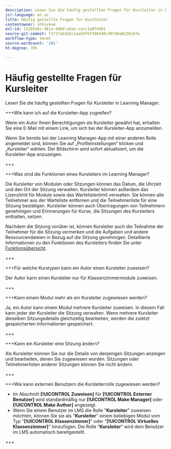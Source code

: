 ```yaml
---
description: Lesen Sie die häufig gestellten Fragen für Kursleiter in Learning Manager.
jcr-language: en_us
title: Häufig gestellte Fragen für Kursleiter
contentowner: shhivkum
exl-id: 1120516c-461a-498d-a5ae-cacc1e87e081
source-git-commit: f171fab1b5c1aa56f6f398430c49740a0239c6fe
workflow-type: tm+mt
source-wordcount: '381'
ht-degree: 70%

---
```


# Häufig gestellte Fragen für Kursleiter

Lesen Sie die häufig gestellten Fragen für Kursleiter in Learning Manager.

+++Wie kann ich auf die Kursleiter-App zugreifen?

Wenn ein Autor Ihnen Berechtigungen als Kursleiter gewährt hat, erhalten Sie eine E-Mail mit einem Link, um sich bei der Kursleiter-App anzumelden.

Wenn Sie bereits bei der Learning Manager-App mit einer anderen Rolle angemeldet sind, können Sie auf „Profileinstellungen“ klicken und „Kursleiter“ wählen. Der Bildschirm wird sofort aktualisiert, um die Kursleiter-App anzuzeigen.

+++

+++Was sind die Funktionen eines Kursleiters im Learning Manager?

Die Kursleiter von Modulen oder Sitzungen können das Datum, die Uhrzeit und den Ort der Sitzung verwalten. Kursleiter können außerdem das Lizenzlimit für Module sowie das Wartelistenlimit verwalten. Sie können alle Teilnehmer aus der Warteliste entfernen und die Teilnehmerliste für eine Sitzung bestätigen. Kursleiter können auch Übertragungen von Teilnehmern genehmigen und Erinnerungen für Kurse, die Sitzungen des Kursleiters enthalten, setzen.

Nachdem die Sitzung vorüber ist, können Kursleiter auch die Teilnahme der Teilnehmer für die Sitzung vermerken und die Aufgaben und andere Ressourcendateien in Bezug auf die Sitzung genehmigen. Detaillierte Informationen zu den Funktionen des Kursleiters finden Sie unter[ Funktionsübersicht](feature-summary/modules.md).

+++

+++Für welche Kurstypen kann ein Autor einen Kursleiter zuweisen?

Der Autor kann einen Kursleiter nur für Klassenzimmermodule zuweisen.

+++

+++Kann einem Modul mehr als ein Kursleiter zugewiesen werden?

Ja, ein Autor kann einem Modul mehrere Kursleiter zuweisen. In diesem Fall kann jeder der Kursleiter die Sitzung verwalten. Wenn mehrere Kursleiter dieselben Sitzungsdetails gleichzeitig bearbeiten, werden die zuletzt gespeicherten Informationen gespeichert.

+++

+++Kann ein Kursleiter eine Sitzung ändern?

Als Kursleiter können Sie nur die Details von denjenigen Sitzungen anzeigen und bearbeiten, denen Sie zugewiesen wurden. Sitzungen oder Teilnehmerlisten anderer Sitzungen können Sie nicht ändern.

+++

+++Wie kann externen Benutzern die Kursleiterrolle zugewiesen werden?

* Im Abschnitt **[!UICONTROL Zuweisen]** für **[!UICONTROL Externer Benutzer]** wird standardmäßig nur **[!UICONTROL Make Manager]** oder **[!UICONTROL Make Author]** angezeigt.
* Wenn Sie einem Benutzer im LMS die Rolle &quot;**Kursleiter**&quot; zuweisen möchten, können Sie sie als &quot;**Kursleiter**&quot; einem beliebigen Modul vom Typ &quot;**[!UICONTROL Klassenzimmer]**&quot; oder &quot;**[!UICONTROL Virtuelles Klassenzimmer]**&quot; hinzufügen. Die Rolle &quot;**Kursleiter**&quot; wird dem Benutzer im LMS automatisch bereitgestellt.

+++
